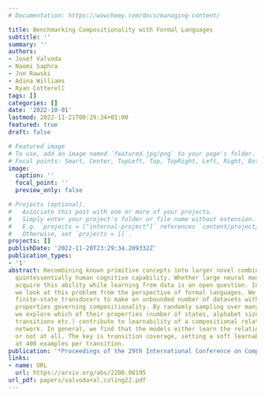 ```yaml
---
# Documentation: https://wowchemy.com/docs/managing-content/

title: Benchmarking Compositionality with Formal Languages
subtitle: ''
summary: ''
authors:
- Josef Valvoda
- Naomi Saphra
- Jon Rawski
- Adina Williams
- Ryan Cotterell
tags: []
categories: []
date: '2022-10-01'
lastmod: 2022-11-21T00:29:34+01:00
featured: true
draft: false

# Featured image
# To use, add an image named `featured.jpg/png` to your page's folder.
# Focal points: Smart, Center, TopLeft, Top, TopRight, Left, Right, BottomLeft, Bottom, BottomRight.
image:
  caption: ''
  focal_point: ''
  preview_only: false

# Projects (optional).
#   Associate this post with one or more of your projects.
#   Simply enter your project's folder or file name without extension.
#   E.g. `projects = ["internal-project"]` references `content/project/deep-learning/index.md`.
#   Otherwise, set `projects = []`.
projects: []
publishDate: '2022-11-20T23:29:34.209332Z'
publication_types:
- '1'
abstract: Recombining known primitive concepts into larger novel combinations is a
  quintessentially human cognitive capability. Whether large neural models in NLP
  acquire this ability while learning from data is an open question. In this paper,
  we look at this problem from the perspective of formal languages. We use deterministic
  finite-state transducers to make an unbounded number of datasets with controllable
  properties governing compositionality. By randomly sampling over many transducers,
  we explore which of their properties (number of states, alphabet size, number of
  transitions etc.) contribute to learnability of a compositional relation by a neural
  network. In general, we find that the models either learn the relations completely
  or not at all. The key is transition coverage, setting a soft learnability limit
  at 400 examples per transition.
publication: '*Proceedings of the 29th International Conference on Computational Linguistics*'
links:
- name: URL
  url: https://arxiv.org/abs/2208.08195
url_pdf: papers/valvoda+al.coling22.pdf
---
```

